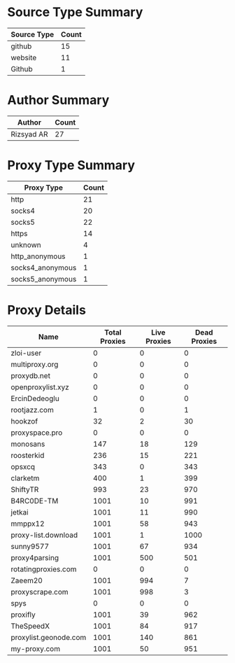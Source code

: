 # Source Type Summary

| Source Type | Count |
|-------------|-------|
| github | 15 |
| website | 11 |
| Github | 1 |


# Author Summary

| Author | Count |
|--------|-------|
| Rizsyad AR | 27 |


# Proxy Type Summary

| Proxy Type | Count |
|------------|-------|
| http | 21 |
| socks4 | 20 |
| socks5 | 22 |
| https | 14 |
| unknown | 4 |
| http_anonymous | 1 |
| socks4_anonymous | 1 |
| socks5_anonymous | 1 |


# Proxy Details

| Name | Total Proxies | Live Proxies | Dead Proxies |
|------|---------------|--------------|---------------|
| zloi-user | 0 | 0 | 0 |
| multiproxy.org | 0 | 0 | 0 |
| proxydb.net | 0 | 0 | 0 |
| openproxylist.xyz | 0 | 0 | 0 |
| ErcinDedeoglu | 0 | 0 | 0 |
| rootjazz.com | 1 | 0 | 1 |
| hookzof | 32 | 2 | 30 |
| proxyspace.pro | 0 | 0 | 0 |
| monosans | 147 | 18 | 129 |
| roosterkid | 236 | 15 | 221 |
| opsxcq | 343 | 0 | 343 |
| clarketm | 400 | 1 | 399 |
| ShiftyTR | 993 | 23 | 970 |
| B4RC0DE-TM | 1001 | 10 | 991 |
| jetkai | 1001 | 11 | 990 |
| mmppx12 | 1001 | 58 | 943 |
| proxy-list.download | 1001 | 1 | 1000 |
| sunny9577 | 1001 | 67 | 934 |
| proxy4parsing | 1001 | 500 | 501 |
| rotatingproxies.com | 0 | 0 | 0 |
| Zaeem20 | 1001 | 994 | 7 |
| proxyscrape.com | 1001 | 998 | 3 |
| spys | 0 | 0 | 0 |
| proxifly | 1001 | 39 | 962 |
| TheSpeedX | 1001 | 84 | 917 |
| proxylist.geonode.com | 1001 | 140 | 861 |
| my-proxy.com | 1001 | 50 | 951 |

